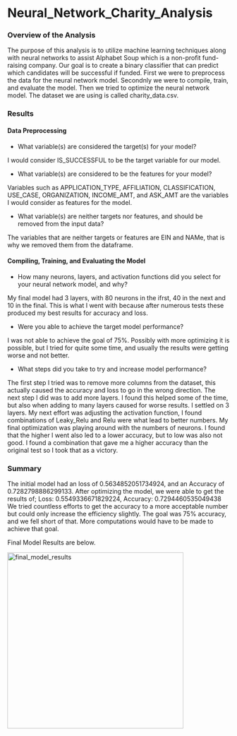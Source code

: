 # Neural_Network_Charity_Analysis

### Overview of the Analysis
The purpose of this analysis is to utilize machine learning techniques along with neural networks to assist Alphabet Soup which is a non-profit fund-raising company. Our goal is to create a binary classifier that can predict which candidates will be successful if funded. First we were to preprocess the data for the neural network model. Secondnly we were to compile, train, and evaluate the model. Then we tried to optimize the neural network model. The dataset we are using is called charity_data.csv.

### Results
#### Data Preprocessing

* What variable(s) are considered the target(s) for your model?

I would consider IS_SUCCESSFUL to be the target variable for our model.

* What variable(s) are considered to be the features for your model?

Variables such as APPLICATION_TYPE, AFFILIATION, CLASSIFICATION, USE_CASE, ORGANIZATION, INCOME_AMT, and ASK_AMT are the variables 
I would consider as features for the model.

* What variable(s) are neither targets nor features, and should be removed from the input data?

The variables that are neither targets or features are EIN and NAMe, that is why we removed them from the dataframe.

#### Compiling, Training, and Evaluating the Model

* How many neurons, layers, and activation functions did you select for your neural network model, and why?

My final model had 3 layers, with 80 neurons in the ifrst, 40 in the next and 10 in the final. This is what I went with because after numerous tests these produced my best results for accuracy and loss.

* Were you able to achieve the target model performance?

I was not able to achieve the goal of 75%. Possibly with more optimizing it is possible, but I tried for quite some time, and usually the results were getting worse and not better.

* What steps did you take to try and increase model performance?

The first step I tried was to remove more columns from the dataset, this actually caused the accuracy and loss to go in the wrong direction.
The next step I did was to add more layers. I found this helped some of the time, but also when adding to many layers caused for worse results. I settled on 3 layers. My next effort was adjusting the activation function, I found combinations of Leaky_Relu and Relu were what lead to better numbers. My final optimization was playing around with the numbers of neurons. I found that the higher I went also led to a lower accuracy, but to low was also not good. I found a combination that gave me a higher accuracy than the original test so I took that as a victory.

### Summary 
The initial model had an loss of 0.5634852051734924, and an Accuracy of 0.7282798886299133.
After optimizing the model, we were able to get the results of; Loss: 0.5549336671829224, Accuracy: 0.7294460535049438
We tried countless efforts to get the accuracy to a more acceptable number but could only increase the efficiency slightly. 
The goal was 75% accuracy, and we fell short of that. More computations would have to be made to achieve that goal.

Final Model Results are below.

<img width="399" alt="final_model_results" src="https://user-images.githubusercontent.com/118485409/233744875-a3fa1a18-a7d2-4846-8115-359b207d3651.png">
